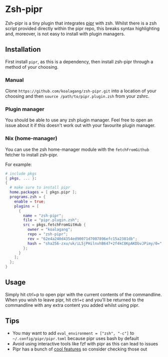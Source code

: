 # Zsh-pipr
Zsh-pipr is a tiny plugin that integrates [pipr](https://github.com/elkowar/pipr) with zsh.
Whilst there is a zsh script provided directly within the pipr repo,
this breaks syntax highlighting and, moreover, is not easy to install with plugin managers.

## Installation
First install `pipr`, as this is a dependency, then install zsh-pipr through a method of your choosing.

### Manual
Clone `https://github.com/koalagang/zsh-pipr.git` into a location of your choosing
and then `source /path/to/pipr.plugin.zsh` from your zshrc.

### Plugin manager
You should be able to use any zsh plugin manager. Feel free to open an issue about it if this doesn't work out with your
favourite plugin manager.

### Nix (home-manager)
You can use the zsh home-manager module with the `fetchFromGithub` fetcher to install zsh-pipr.

For example:

```nix
# include pkgs
{ pkgs, ... }:
{
  # make sure to install pipr
  home.packages = [ pkgs.pipr ];
  programs.zsh = {
    enable = true;
    plugins = [
      {
        name = "zsh-pipr";
        file = "pipr.plugin.zsh";
        src = pkgs.fetchFromGitHub {
          owner = "koalagang";
          repo = "zsh-pipr";
          rev = "62e4a240d4354ed90071d7007896efc15a2381db";
          hash = "sha256-zxu/uk/iL5jPHilnvhB647+2f4kC8KpAKDbvJPimy/0=";
        };
      }
    ];
  };
}
```

## Usage
Simply hit ctrl+p to open pipr with the current contents of the commandline. When you wish to leave pipr, hit ctrl+c and
you'll be returned to the commandline with any extra content you added whilst using pipr.

## Tips
- You may want to add `eval_environment = ["zsh", "-c"]` to `~/.config/pipr/pipr.toml` because pipr uses bash by default
- Avoid using interactive tools like fzf with pipr as this can lead to issues
- Pipr has a bunch of [cool features](https://github.com/elkowar/pipr?tab=readme-ov-file#usage) so consider checking those out
